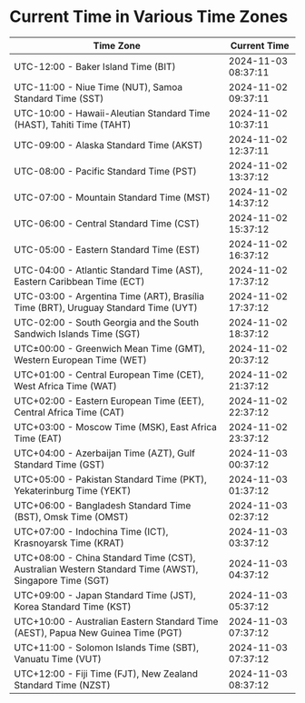 # Current Time in Various Time Zones

| Time Zone | Current Time |
|-----------|--------------|
| UTC-12:00 - Baker Island Time (BIT) | 2024-11-03 08:37:11 |
| UTC-11:00 - Niue Time (NUT), Samoa Standard Time (SST) | 2024-11-02 09:37:11 |
| UTC-10:00 - Hawaii-Aleutian Standard Time (HAST), Tahiti Time (TAHT) | 2024-11-02 10:37:11 |
| UTC-09:00 - Alaska Standard Time (AKST) | 2024-11-02 12:37:11 |
| UTC-08:00 - Pacific Standard Time (PST) | 2024-11-02 13:37:12 |
| UTC-07:00 - Mountain Standard Time (MST) | 2024-11-02 14:37:12 |
| UTC-06:00 - Central Standard Time (CST) | 2024-11-02 15:37:12 |
| UTC-05:00 - Eastern Standard Time (EST) | 2024-11-02 16:37:12 |
| UTC-04:00 - Atlantic Standard Time (AST), Eastern Caribbean Time (ECT) | 2024-11-02 17:37:12 |
| UTC-03:00 - Argentina Time (ART), Brasília Time (BRT), Uruguay Standard Time (UYT) | 2024-11-02 17:37:12 |
| UTC-02:00 - South Georgia and the South Sandwich Islands Time (SGT) | 2024-11-02 18:37:12 |
| UTC±00:00 - Greenwich Mean Time (GMT), Western European Time (WET) | 2024-11-02 20:37:12 |
| UTC+01:00 - Central European Time (CET), West Africa Time (WAT) | 2024-11-02 21:37:12 |
| UTC+02:00 - Eastern European Time (EET), Central Africa Time (CAT) | 2024-11-02 22:37:12 |
| UTC+03:00 - Moscow Time (MSK), East Africa Time (EAT) | 2024-11-02 23:37:12 |
| UTC+04:00 - Azerbaijan Time (AZT), Gulf Standard Time (GST) | 2024-11-03 00:37:12 |
| UTC+05:00 - Pakistan Standard Time (PKT), Yekaterinburg Time (YEKT) | 2024-11-03 01:37:12 |
| UTC+06:00 - Bangladesh Standard Time (BST), Omsk Time (OMST) | 2024-11-03 02:37:12 |
| UTC+07:00 - Indochina Time (ICT), Krasnoyarsk Time (KRAT) | 2024-11-03 03:37:12 |
| UTC+08:00 - China Standard Time (CST), Australian Western Standard Time (AWST), Singapore Time (SGT) | 2024-11-03 04:37:12 |
| UTC+09:00 - Japan Standard Time (JST), Korea Standard Time (KST) | 2024-11-03 05:37:12 |
| UTC+10:00 - Australian Eastern Standard Time (AEST), Papua New Guinea Time (PGT) | 2024-11-03 07:37:12 |
| UTC+11:00 - Solomon Islands Time (SBT), Vanuatu Time (VUT) | 2024-11-03 07:37:12 |
| UTC+12:00 - Fiji Time (FJT), New Zealand Standard Time (NZST) | 2024-11-03 08:37:12 |
